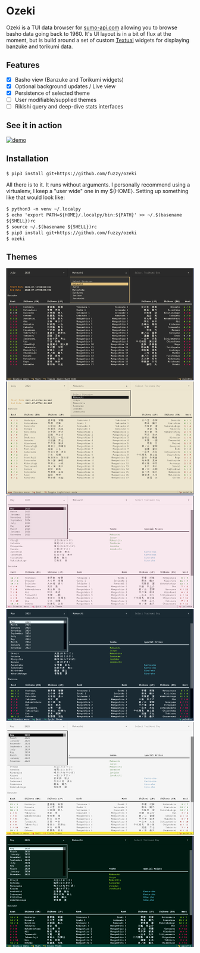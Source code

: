# Ozeki

Ozeki is a TUI data browser for [sumo-api.com](https://ko-fi.com/sumoapi) allowing you to browse basho data going back to 1960.
It's UI layout is in a bit of flux at the moment, but is build around a set of custom [Textual]() widgets for displaying banzuke
and torikumi data.

## Features

- [X] Basho view (Banzuke and Torikumi widgets)
- [X] Optional background updates / Live view
- [X] Persistence of selected theme
- [ ] User modifiable/supplied themes
- [ ] Rikishi query and deep-dive stats interfaces

## See it in action

[![demo][asciicast]][asciinima]

## Installation

`$ pip3 install git+https://github.com/fuzzy/ozeki`

All there is to it. It runs without arguments. I personally recommend using a virtualenv, I keep a "user wide" one in my ${HOME}.
Setting up something like that would look like:

```
$ python3 -m venv ~/.localpy
$ echo 'export PATH=${HOME}/.localpy/bin:${PATH}' >> ~/.$(basename ${SHELL})rc
$ source ~/.$(basename ${SHELL})rc
$ pip3 install git+https://github.com/fuzzy/ozeki
$ ozeki
```

## Themes

![dark theme][dark]
![light theme][light]
![sakura theme][sakura]
![oni theme][oni]
![maneki-neko theme][maneki-neko]
![kami theme][kami]

[dark]: themes/ozeki-dark.png
[light]: themes/ozeki-light.png
[sakura]: themes/ozeki-sakura.png
[oni]: themes/ozeki-oni.png
[maneki-neko]: themes/ozeki-maneki-neko.png
[kami]: themes/ozeki-kami.png
[asciicast]: https://asciinema.org/a/hJeWx4vjtfJkv2BUbR0sqf9f4.svg
[asciinima]: https://asciinema.org/a/hJeWx4vjtfJkv2BUbR0sqf9f4
